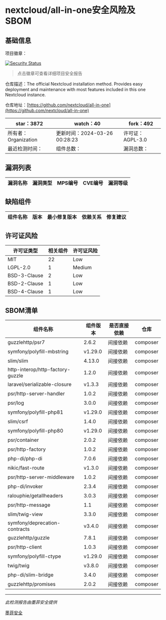 # nextcloud/all-in-one安全风险及SBOM

## 基础信息

项目徽章：

[![Security Status](https://www.murphysec.com/platform3/v31/badge/1772338576833912832.svg)](https://www.murphysec.com/console/report/1691515638463221760/1772338576833912832)

> 点击徽章可查看详细项目安全报告

仓库描述：The official Nextcloud installation method. Provides easy deployment and maintenance with most features included in this one Nextcloud instance.

仓库地址：[https://github.com/nextcloud/all-in-one](https://github.com/nextcloud/all-in-one)

| star：3872 | watch：40 | fork：492 |
| ----------- | -------------- | ------------ |
| 所有者：Organization | 更新时间：2024-03-26 00:28:23 | 许可证：AGPL-3.0 |
| 最近检测时间： | 组件总数： | 漏洞总数： |




## 漏洞列表

| 漏洞名称 | 漏洞类型 | MPS编号 | CVE编号 | 漏洞等级 |
| ------- | ------ | ------- | ------ | ----- |





## 缺陷组件

| 组件名称 | 版本 | 最小修复版本 | 依赖关系 | 修复建议 |
| -------- | ---- | ------------ | -------- | -------- |





## 许可证风险

| 许可证类型 | 相关组件 | 许可证风险 |
| ---------- | -------- | ---------- |
|MIT|22|Low|
|LGPL-2.0|1|Medium|
|BSD-3-Clause|2|Low|
|BSD-2-Clause|1|Low|
|BSD-4-Clause|1|Low|




## SBOM清单

| 组件名称 | 组件版本 | 是否直接依赖 | 仓库 |
| -------- | -------- | ------------ | ---- |
|guzzlehttp/psr7|2.6.2|间接依赖|composer|
|symfony/polyfill-mbstring|v1.29.0|间接依赖|composer|
|slim/slim|4.13.0|间接依赖|composer|
|http-interop/http-factory-guzzle|1.2.0|间接依赖|composer|
|laravel/serializable-closure|v1.3.3|间接依赖|composer|
|psr/http-server-handler|1.0.2|间接依赖|composer|
|psr/log|3.0.0|间接依赖|composer|
|symfony/polyfill-php81|v1.29.0|间接依赖|composer|
|slim/csrf|1.4.0|间接依赖|composer|
|symfony/polyfill-php80|v1.29.0|间接依赖|composer|
|psr/container|2.0.2|间接依赖|composer|
|psr/http-factory|1.0.2|间接依赖|composer|
|php-di/php-di|7.0.6|间接依赖|composer|
|nikic/fast-route|v1.3.0|间接依赖|composer|
|psr/http-server-middleware|1.0.2|间接依赖|composer|
|php-di/invoker|2.3.4|间接依赖|composer|
|ralouphie/getallheaders|3.0.3|间接依赖|composer|
|psr/http-message|1.1|间接依赖|composer|
|slim/twig-view|3.3.0|间接依赖|composer|
|symfony/deprecation-contracts|v3.4.0|间接依赖|composer|
|guzzlehttp/guzzle|7.8.1|间接依赖|composer|
|psr/http-client|1.0.3|间接依赖|composer|
|symfony/polyfill-ctype|v1.29.0|间接依赖|composer|
|twig/twig|v3.8.0|间接依赖|composer|
|php-di/slim-bridge|3.4.0|间接依赖|composer|
|guzzlehttp/promises|2.0.2|间接依赖|composer|


------

*此检测报告由墨菲安全提供*

[墨菲安全](www.murphysec.com)